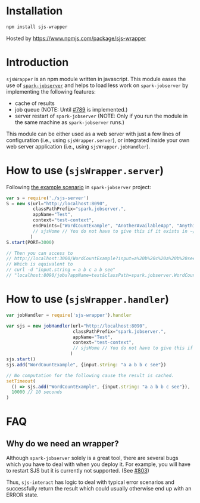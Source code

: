 # Installation

```bash
npm install sjs-wrapper
```

Hosted by https://www.npmjs.com/package/sjs-wrapper

# Introduction

`sjsWrapper` is an npm module written in javascript. This module eases the use
of [`spark-jobserver`][1] and helps to load less work on `spark-jobserver` by
implementing the following features:

- cache of results
- job queue (NOTE: Until [#789][2] is implemented.)
- server restart of `spark-jobserver` (NOTE: Only if you run the module in the
same machine as `spark-jobserver` runs.)

This module can be either used as a web server with just a few lines of
configuration (i.e., using `sjsWrapper.server`), or integrated inside your
own web server application (i.e., using `sjsWrapper.jobHandler`).

# How to use (`sjsWrapper.server`)

Following [the example scenario][4] in `spark-jobserver` project:

```js
var s = require('./sjs-server')
S = new s(url="http://localhost:8090",
          classPathPrefix="spark.jobserver.",
          appName="Test",
          context="test-context",
          endPoints=["WordCountExample", "AnotherAvailableApp", "AnythingElse"],
          // sjsHome // You do not have to give this if it exists in ~/job-server
         )
S.start(PORT=3000)

// Then you can access to
// http://localhost:3000/WordCountExample?input=a%20b%20c%20a%20b%20see
// Which is equivalent to
// curl -d "input.string = a b c a b see"
// "localhost:8090/jobs?appName=test&classPath=spark.jobserver.WordCountExample&context=test-context&sync=true"
```

# How to use (`sjsWrapper.handler`)

```js
var jobHandler = require('sjs-wrapper').handler

var sjs = new jobHandler(url="http://localhost:8090",
                         classPathPrefix="spark.jobserver.",
                         appName="Test",
                         context="test-context",
                         // sjsHome // You do not have to give this if it exists in ~/job-server
                        )
sjs.start()
sjs.add("WordCountExample", {input.string: "a a b b c see"})

// No computation for the following cause the result is cached.
setTimeout(
  () => sjs.add("WordCountExample", {input.string: "a a b b c see"}),
  10000 // 10 seconds
)
```

# FAQ

## Why do we need an wrapper?

Although `spark-jobserver` solely is a great tool, there are several bugs
which you have to deal with when you deploy it. For example, you will have
to restart SJS but it is currently not supported. (See [#803][2])

Thus, `sjs-interact` has logic
to deal with typical error scenarios and successfully return the result
which could usually otherwise end up with an ERROR state.

[1]: https://github.com/spark-jobserver/spark-jobserver
[2]: https://github.com/spark-jobserver/spark-jobserver/issues/803
[3]: https://github.com/spark-jobserver/spark-jobserver/issues/789
[4]: https://github.com/spark-jobserver/spark-jobserver#wordcountexample-walk-through
